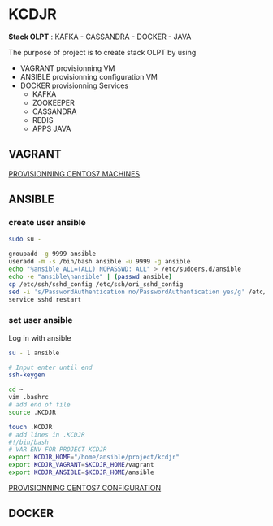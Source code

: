 # KCDJR
**Stack OLPT** : KAFKA - CASSANDRA - DOCKER - JAVA

The purpose of project is to create stack OLPT by using 

- VAGRANT provisionning VM
- ANSIBLE provisionning configuration VM
- DOCKER provisionning Services 
  - KAFKA 
  - ZOOKEEPER 
  - CASSANDRA 
  - REDIS
  - APPS JAVA

## VAGRANT
[PROVISIONNING CENTOS7 MACHINES](vagrant/README.md)

## ANSIBLE
### create user ansible

``` bash
sudo su -

groupadd -g 9999 ansible
useradd -m -s /bin/bash ansible -u 9999 -g ansible
echo "%ansible ALL=(ALL) NOPASSWD: ALL" > /etc/sudoers.d/ansible
echo -e "ansible\nansible" | (passwd ansible)
cp /etc/ssh/sshd_config /etc/ssh/ori_sshd_config
sed -i 's/PasswordAuthentication no/PasswordAuthentication yes/g' /etc/ssh/sshd_config
service sshd restart
```
### set user ansible
Log in with ansible

``` bash
su - l ansible

# Input enter until end
ssh-keygen

cd ~
vim .bashrc
# add end of file
source .KCDJR

touch .KCDJR
# add lines in .KCDJR
#!/bin/bash
# VAR ENV FOR PROJECT KCDJR
export KCDJR_HOME="/home/ansible/project/kcdjr"
export KCDJR_VAGRANT=$KCDJR_HOME/vagrant
export KCDJR_ANSIBLE=$KCDJR_HOME/ansible
```
[PROVISIONNING CENTOS7 CONFIGURATION](ansible/README.md)

## DOCKER



